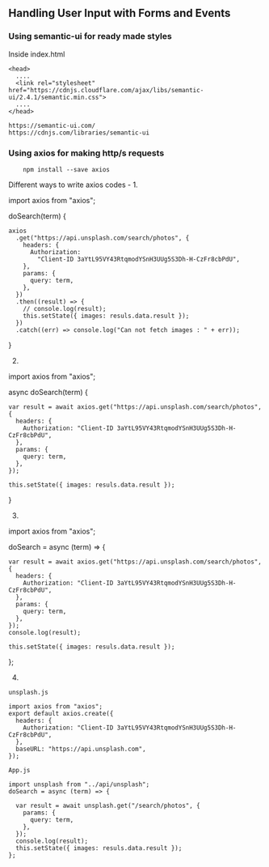 ## Handling User Input with Forms and Events

### Using semantic-ui for ready made styles

Inside index.html

    <head>
      ....
      <link rel="stylesheet" href="https://cdnjs.cloudflare.com/ajax/libs/semantic-ui/2.4.1/semantic.min.css">
      ....
    </head>

    https://semantic-ui.com/
    https://cdnjs.com/libraries/semantic-ui

### Using axios for making http/s requests
    
        npm install --save axios

Different ways to write axios codes -
1.

  import axios from "axios";

  doSearch(term) {

    axios
      .get("https://api.unsplash.com/search/photos", {
        headers: {
          Authorization:
            "Client-ID 3aYtL95VY43RtqmodYSnH3UUg5S3Dh-H-CzFr8cbPdU",
        },
        params: {
          query: term,
        },
      })
      .then((result) => {
        // console.log(result);
        this.setState({ images: resuls.data.result });
      })
      .catch((err) => console.log("Can not fetch images : " + err));
  }

2.

  import axios from "axios";

  async doSearch(term) {

    var result = await axios.get("https://api.unsplash.com/search/photos", {
      headers: {
        Authorization: "Client-ID 3aYtL95VY43RtqmodYSnH3UUg5S3Dh-H-CzFr8cbPdU",
      },
      params: {
        query: term,
      },
    });

    this.setState({ images: resuls.data.result });
  }

3.

  import axios from "axios";

  doSearch = async (term) => {

    var result = await axios.get("https://api.unsplash.com/search/photos", {
      headers: {
        Authorization: "Client-ID 3aYtL95VY43RtqmodYSnH3UUg5S3Dh-H-CzFr8cbPdU",
      },
      params: {
        query: term,
      },
    });
    console.log(result);

    this.setState({ images: resuls.data.result });
  };

4. 

    unsplash.js

    import axios from "axios";
    export default axios.create({
      headers: {
        Authorization: "Client-ID 3aYtL95VY43RtqmodYSnH3UUg5S3Dh-H-CzFr8cbPdU",
      },
      baseURL: "https://api.unsplash.com",
    });

    App.js

    import unsplash from "../api/unsplash";
    doSearch = async (term) => {

      var result = await unsplash.get("/search/photos", {
        params: {
          query: term,
        },
      });
      console.log(result);
      this.setState({ images: resuls.data.result });
    };
